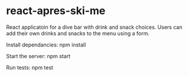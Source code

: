 # react-apres-ski-me

React applicatoin for a dive bar with drink and snack choices. Users can add their own drinks and snacks to the menu using a form. 

Install dependancies: 
npm install

Start the server: 
npm start

Run tests: 
npm test
